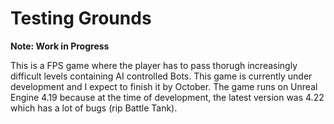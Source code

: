 # Testing Grounds
**Note: Work in Progress**

This is a FPS game where the player has to pass thorugh increasingly difficult levels containing AI controlled Bots. This game is currently under development and I expect to finish it by October. The game runs on Unreal Engine 4.19 because at the time of development, the latest version was 4.22 which has a lot of bugs (rip Battle Tank).
